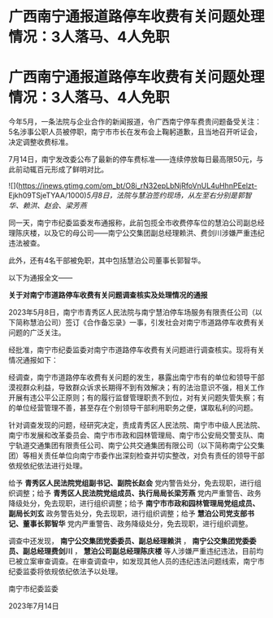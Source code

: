 # 广西南宁通报道路停车收费有关问题处理情况：3人落马、4人免职

# 广西南宁通报道路停车收费有关问题处理情况：3人落马、4人免职

今年5月，一条法院与企业合作的新闻报道，令广西南宁停车费贵问题备受关注：5名涉事公职人员被停职，南宁市市长在发布会上鞠躬道歉，且当地召开听证会，决定调整收费标准。

7月14日，南宁发改委公布了最新的停车费标准——连续停放每日最高限50元，与此前动辄百元形成了鲜明对比。

![](https://inews.gtimg.com/om_bt/O8i_rN32epLbNjRfoVnUL4uHhnPEelzt-
Ejkh09TSjeTYAA/1000)_5月8日，法院与慧泊签约现场，从左至右分别是郭智华、赖洪、赵会、梁芳燕_

同一天，南宁市纪委监委发布通报称，此前包揽全市收费停车位的慧泊公司副总经理陈庆楼，以及它的母公司——南宁公交集团副总经理赖洪、费剑川涉嫌严重违纪违法被查。

此外，还有4名干部被免职，其中包括慧泊公司董事长郭智华。

以下为通报全文——

**关于对南宁市道路停车收费有关问题调查核实及处理情况的通报**

2023年5月8日，南宁市青秀区人民法院与南宁慧泊停车场服务有限责任公司（以下简称慧泊公司）签订《合作备忘录》一事，引发社会对南宁市道路停车收费有关问题的广泛关注。

经批准，南宁市纪委监委对南宁市道路停车收费有关问题进行调查核实。现将有关情况通报如下：

经调查，南宁市道路停车收费有关问题的发生，暴露出南宁市有的单位和领导干部漠视群众利益，导致群众诉求长期得不到有效解决；有的法治意识不强，相关工作开展有违公平公正原则；有的履行监督管理职责不到位，对有关问题失管失察；有的单位经营管理不善，甚至存在个别领导干部利用职务之便，谋取私利的问题。

针对调查发现的问题，经研究决定，责成青秀区人民法院、南宁市中级人民法院、南宁市发展和改革委员会、南宁市市政和园林管理局、南宁市公安局交警支队、南宁轨道交通集团有限责任公司、南宁公共交通集团有限公司（以下简称南宁公交集团）等相关责任单位向南宁市委作出深刻检查并切实整改，对负有责任的领导干部依规依纪依法进行处理。

给予 **青秀区人民法院党组副书记、副院长赵会** 党内警告处分，免去现职，进行组织调整；给予 **青秀区人民法院党组成员、执行局局长梁芳燕**
党内严重警告、政务降级处分，免去现职，进行组织调整；给予 **南宁市市政和园林管理局党组成员、副局长刘玄** 政务警告处分，免去现职，进行组织调整；给予
**慧泊公司党支部书记、董事长郭智华** 党内严重警告、政务降级处分，免去现职，进行组织调整。

调查中还发现， **南宁公交集团党委委员、副总经理赖洪** ， **南宁公交集团党委委员、副总经理费剑川** ， **慧泊公司副总经理陈庆楼**
等人涉嫌严重违纪违法，目前均已被立案审查调查。在审查调查中，如发现其他人员的违纪违法问题线索，南宁市纪委监委将依规依纪依法予以处理。

南宁市纪委监委

2023年7月14日

